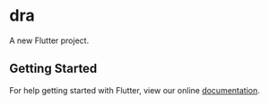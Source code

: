# dra

A new Flutter project.

## Getting Started

For help getting started with Flutter, view our online
[documentation](https://flutter.io/).
